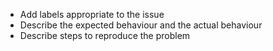- Add labels appropriate to the issue 
- Describe the expected behaviour and the actual behaviour
- Describe steps to reproduce the problem

